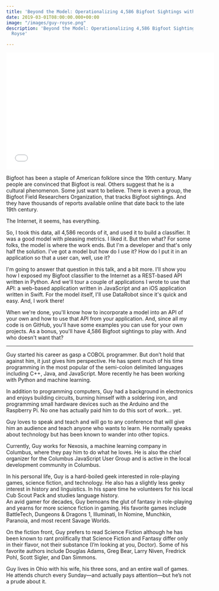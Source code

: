 ```yaml
---
title: 'Beyond the Model: Operationalizing 4,586 Bigfoot Sightings with Guy Royse'
date: 2019-03-01T08:00:00.000+00:00
image: "/images/guy-royse.png"
description: 'Beyond the Model: Operationalizing 4,586 Bigfoot Sightings with Guy
  Royse'

---
```

<iframe width="560" height="315" src="[https://www.youtube.com/embed/LtrS5ENc_84](https://www.youtube.com/embed/LtrS5ENc_84 "https://www.youtube.com/embed/LtrS5ENc_84")" frameborder="0" allow="accelerometer; autoplay; clipboard-write; encrypted-media; gyroscope; picture-in-picture" allowfullscreen></iframe>

Bigfoot has been a staple of American folklore since the 19th century. Many people are convinced that Bigfoot is real. Others suggest that he is a cultural phenomenon. Some just want to believe. There is even a group, the Bigfoot Field Researchers Organization, that tracks Bigfoot sightings. And they have thousands of reports available online that date back to the late 19th century.

The Internet, it seems, has everything.

So, I took this data, all 4,586 records of it, and used it to build a classifier. It was a good model with pleasing metrics. I liked it. But then what? For some folks, the model is where the work ends. But I'm a developer and that's only half the solution. I've got a model but how do I use it? How do I put it in an application so that a user can, well, use it?

I'm going to answer that question in this talk, and a bit more. I'll show you how I exposed my Bigfoot classifier to the Internet as a REST-based API written in Python. And we'll tour a couple of applications I wrote to use that API: a web-based application written in JavaScript and an iOS application written in Swift. For the model itself, I'll use DataRobot since it's quick and easy. And, I work there!

When we're done, you'll know how to incorporate a model into an API of your own and how to use that API from your application. And, since all my code is on GitHub, you'll have some examples you can use for your own projects. As a bonus, you'll have 4,586 Bigfoot sightings to play with. And who doesn't want that?

***

Guy started his career as gasp a COBOL programmer. But don’t hold that against him, it just gives him perspective. He has spent much of his time programming in the most popular of the semi-colon delimited languages including C++, Java, and JavaScript. More recently he has been working with Python and machine learning.

In addition to programming computers, Guy had a background in electronics and enjoys building circuits, burning himself with a soldering iron, and programming small hardware devices such as the Arduino and the Raspberry Pi. No one has actually paid him to do this sort of work… yet.

Guy loves to speak and teach and will go to any conference that will give him an audience and teach anyone who wants to learn. He normally speaks about technology but has been known to wander into other topics.

Currently, Guy works for Nexosis, a machine learning company in Columbus, where they pay him to do what he loves. He is also the chief organizer for the Columbus JavaScript User Group and is active in the local development community in Columbus.

In his personal life, Guy is a hard-boiled geek interested in role-playing games, science fiction, and technology. He also has a slightly less geeky interest in history and linguistics. In his spare time he volunteers for his local Cub Scout Pack and studies language history.  
An avid gamer for decades, Guy bemoans the glut of fantasy in role-playing and yearns for more science fiction in gaming. His favorite games include BattleTech, Dungeons & Dragons 1, Illuminati, In Nomine, Munchkin, Paranoia, and most recent Savage Worlds.

On the fiction front, Guy prefers to read Science Fiction although he has been known to rant prolifically that Science Fiction and Fantasy differ only in their flavor, not their substance (I’m looking at you, Doctor). Some of his favorite authors include Douglas Adams, Greg Bear, Larry Niven, Fredrick Pohl, Scott Sigler, and Dan Simmons.

Guy lives in Ohio with his wife, his three sons, and an entire wall of games. He attends church every Sunday—and actually pays attention—but he’s not a prude about it.